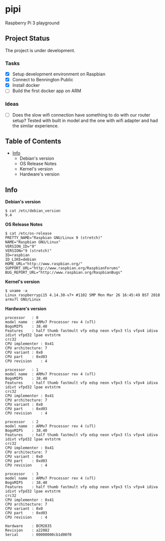 # pipi

Raspberry Pi 3 playground

## Project Status

The project is under development.

### Tasks

- [x] Setup development environment on Raspbian
- [x] Connect to Bennington Public
- [x] Install docker
- [ ] Build the first docker app on ARM

### Ideas

- [ ] Does the slow wifi connection have something to do with our router setup? Tested with built
  in model and the one with wifi adapter and had the similar experience.

## Table of Contents

- [Info](#info)
  - Debian's version
  - OS Release Notes
  - Kernel's version
  - Hardware's version

## Info

**Debian's version**
```
$ cat /etc/debian_version
9.4
```

**OS Release Notes**
```
$ cat /etc/os-release
PRETTY_NAME="Raspbian GNU/Linux 9 (stretch)"
NAME="Raspbian GNU/Linux"
VERSION_ID="9"
VERSION="9 (stretch)"
ID=raspbian
ID_LIKE=debian
HOME_URL="http://www.raspbian.org/"
SUPPORT_URL="http://www.raspbian.org/RaspbianForums"
BUG_REPORT_URL="http://www.raspbian.org/RaspbianBugs"
```

**Kernel's version**
```
$ uname -a
Linux raspberrypi15 4.14.30-v7+ #1102 SMP Mon Mar 26 16:45:49 BST 2018 armv7l GNU/Linux
```

**Hardware's version**
```
processor   : 0
model name  : ARMv7 Processor rev 4 (v7l)
BogoMIPS    : 38.40
Features    : half thumb fastmult vfp edsp neon vfpv3 tls vfpv4 idiva idivt vfpd32 lpae evtstrm
crc32 
CPU implementer : 0x41
CPU architecture: 7
CPU variant : 0x0
CPU part    : 0xd03
CPU revision    : 4

processor   : 1
model name  : ARMv7 Processor rev 4 (v7l)
BogoMIPS    : 38.40
Features    : half thumb fastmult vfp edsp neon vfpv3 tls vfpv4 idiva idivt vfpd32 lpae evtstrm
crc32 
CPU implementer : 0x41
CPU architecture: 7
CPU variant : 0x0
CPU part    : 0xd03
CPU revision    : 4

processor   : 2
model name  : ARMv7 Processor rev 4 (v7l)
BogoMIPS    : 38.40
Features    : half thumb fastmult vfp edsp neon vfpv3 tls vfpv4 idiva idivt vfpd32 lpae evtstrm
crc32 
CPU implementer : 0x41
CPU architecture: 7
CPU variant : 0x0
CPU part    : 0xd03
CPU revision    : 4

processor   : 3
model name  : ARMv7 Processor rev 4 (v7l)
BogoMIPS    : 38.40
Features    : half thumb fastmult vfp edsp neon vfpv3 tls vfpv4 idiva idivt vfpd32 lpae evtstrm
crc32 
CPU implementer : 0x41
CPU architecture: 7
CPU variant : 0x0
CPU part    : 0xd03
CPU revision    : 4

Hardware    : BCM2835
Revision    : a22082
Serial      : 00000000cb1d00f0
```
